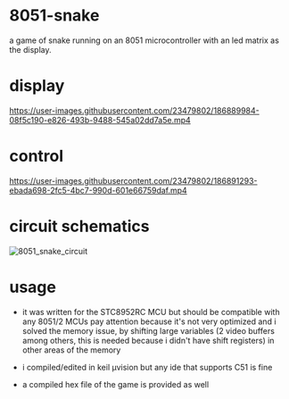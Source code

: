 # 8051-snake
a game of snake running on an 8051 microcontroller with an led matrix as the display.

# display
https://user-images.githubusercontent.com/23479802/186889984-08f5c190-e826-493b-9488-545a02dd7a5e.mp4

# control
https://user-images.githubusercontent.com/23479802/186891293-ebada698-2fc5-4bc7-990d-601e66759daf.mp4

# circuit schematics
![8051_snake_circuit](https://user-images.githubusercontent.com/23479802/186891433-f517ec32-2e36-4d97-9f7c-35b1cd03dd38.png)

# usage
- it was written for the STC8952RC MCU but should be compatible with any 8051/2 MCUs
pay attention because it's not very optimized and i solved the memory issue, 
by shifting large variables (2 video buffers among others, this is needed because i didn't have shift registers) in other areas of the memory

- i compiled/edited in keil µvision but any ide that supports C51 is fine

- a compiled hex file of the game is provided as well

